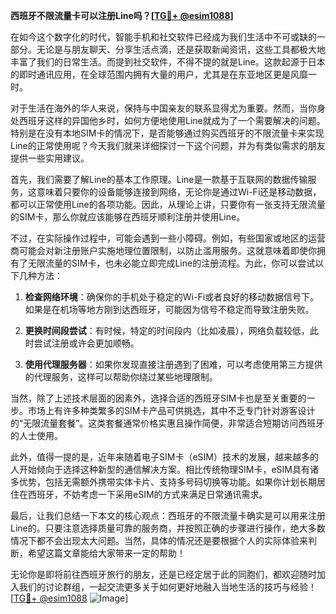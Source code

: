 **西班牙不限流量卡可以注册Line吗？[[TG💪+ @esim1088](https://t.me/s/esim1088)]**

在如今这个数字化的时代，智能手机和社交软件已经成为我们生活中不可或缺的一部分。无论是与朋友聊天、分享生活点滴，还是获取新闻资讯，这些工具都极大地丰富了我们的日常生活。而提到社交软件，不得不提的就是Line。这款起源于日本的即时通讯应用，在全球范围内拥有大量的用户，尤其是在东亚地区更是风靡一时。

对于生活在海外的华人来说，保持与中国亲友的联系显得尤为重要。然而，当你身处西班牙这样的异国他乡时，如何方便地使用Line就成为了一个需要解决的问题。特别是在没有本地SIM卡的情况下，是否能够通过购买西班牙的不限流量卡来实现Line的正常使用呢？今天我们就来详细探讨一下这个问题，并为有类似需求的朋友提供一些实用建议。

首先，我们需要了解Line的基本工作原理。Line是一款基于互联网的数据传输服务，这意味着只要你的设备能够连接到网络，无论你是通过Wi-Fi还是移动数据，都可以正常使用Line的各项功能。因此，从理论上讲，只要你有一张支持无限流量的SIM卡，那么你就应该能够在西班牙顺利注册并使用Line。

不过，在实际操作过程中，可能会遇到一些小障碍。例如，有些国家或地区的运营商可能会对新注册账户实施地理位置限制，以防止滥用服务。这就意味着即使你拥有了无限流量的SIM卡，也未必能立即完成Line的注册流程。为此，你可以尝试以下几种方法：

1. **检查网络环境**：确保你的手机处于稳定的Wi-Fi或者良好的移动数据信号下。如果是在机场等地方刚到达西班牙，可能因为信号不稳定而导致注册失败。
   
2. **更换时间段尝试**：有时候，特定的时间段内（比如凌晨），网络负载较低，此时尝试注册或许会更加顺畅。
   
3. **使用代理服务器**：如果你发现直接注册遇到了困难，可以考虑使用第三方提供的代理服务，这样可以帮助你绕过某些地理限制。

当然，除了上述技术层面的因素外，选择合适的西班牙SIM卡也是至关重要的一步。市场上有许多种类繁多的SIM卡产品可供挑选，其中不乏专门针对游客设计的“无限流量套餐”。这类套餐通常价格实惠且操作简便，非常适合短期访问西班牙的人士使用。

此外，值得一提的是，近年来随着电子SIM卡（eSIM）技术的发展，越来越多的人开始倾向于选择这种新型的通信解决方案。相比传统物理SIM卡，eSIM具有诸多优势，包括无需额外携带实体卡片、支持多号码切换等功能。如果你计划长期居住在西班牙，不妨考虑一下采用eSIM的方式来满足日常通讯需求。

最后，让我们总结一下本文的核心观点：西班牙的不限流量卡确实是可以用来注册Line的。只要注意选择质量可靠的服务商，并按照正确的步骤进行操作，绝大多数情况下都不会出现太大问题。当然，具体的情况还是要根据个人的实际体验来判断，希望这篇文章能给大家带来一定的帮助！

无论你是即将前往西班牙旅行的朋友，还是已经定居于此的同胞们，都欢迎随时加入我们的讨论群组，一起交流更多关于如何更好地融入当地生活的技巧与经验！[[TG💪+ @esim1088](https://t.me/s/esim1088) ![Image](https://i.postimg.cc/4NQfJmqS/Snipaste-2025-05-13-00-14-12.png)]